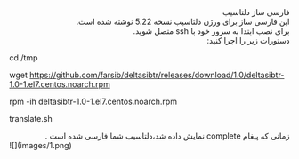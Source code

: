 <div dir="rtl"> فارسی ساز دلتاسیب</div>
<div dir="rtl">این فارسی ساز برای ورژن دلتاسیب نسخه 5.22 نوشته شده است.</div>
<div dir="rtl">برای نصب ابتدا به سرور خود با ssh متصل شوید.</div>
<div dir="rtl">دستورات زیر را اجرا کنید:</div>

cd /tmp

wget https://github.com/farsib/deltasibtr/releases/download/1.0/deltasibtr-1.0-1.el7.centos.noarch.rpm

rpm -ih deltasibtr-1.0-1.el7.centos.noarch.rpm 

translate.sh

<div dir="rtl">زمانی که پیغام complete نمایش داده شد،دلتاسیب شما فارسی شده است .</div>
![](images/1.png)

